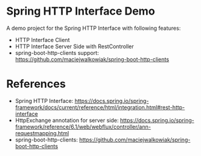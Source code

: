 Spring HTTP Interface Demo
==========================

A demo project for the Spring HTTP Interface with following features:

* HTTP Interface Client
* HTTP Interface Server Side with RestController
* spring-boot-http-clients support: https://github.com/maciejwalkowiak/spring-boot-http-clients

# References

* Spring HTTP Interface: https://docs.spring.io/spring-framework/docs/current/reference/html/integration.html#rest-http-interface
* HttpExchange annotation for server side: https://docs.spring.io/spring-framework/reference/6.1/web/webflux/controller/ann-requestmapping.html
* spring-boot-http-clients: https://github.com/maciejwalkowiak/spring-boot-http-clients
